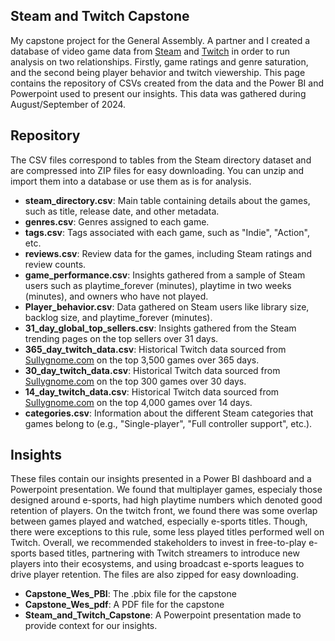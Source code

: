 ## Steam and Twitch Capstone
My capstone project for the General Assembly. A partner and I created a database of video game data from [Steam](https://store.steampowered.com/) and [Twitch](https://sullygnome.com/)
in order to run analysis on two relationships. Firstly, game ratings and genre saturation, and the second being player behavior and twitch viewership. This page contains the repository
of CSVs created from the data and the Power BI and Powerpoint used to present our insights. This data was gathered during August/September of 2024.

## Repository
The CSV files correspond to tables from the Steam directory dataset and are compressed into ZIP files for easy downloading. 
You can unzip and import them into a database or use them as is for analysis.

- **steam_directory.csv**: Main table containing details about the games, such as title, release date, and other metadata.
- **genres.csv**: Genres assigned to each game.
- **tags.csv**: Tags associated with each game, such as "Indie", "Action", etc.
- **reviews.csv**: Review data for the games, including Steam ratings and review counts.
- **game_performance.csv**: Insights gathered from a sample of Steam users such as playtime_forever (minutes), playtime in two weeks (minutes), and owners who have not played.
- **Player_behavior.csv**: Data gathered on Steam users like library size, backlog size, and playtime_forever (minutes).
- **31_day_global_top_sellers.csv**: Insights gathered from the Steam trending pages on the top sellers over 31 days. 
- **365_day_twitch_data.csv**: Historical Twitch data sourced from [Sullygnome.com](https://sullygnome.com/) on the top 3,500 games over 365 days.
- **30_day_twitch_data.csv**: Historical Twitch data sourced from [Sullygnome.com](https://sullygnome.com/) on the top 300 games over 30 days.
- **14_day_twitch_data.csv**: Historical Twitch data sourced from [Sullygnome.com](https://sullygnome.com/) on the top 4,000 games over 14 days.
- **categories.csv**: Information about the different Steam categories that games belong to (e.g., "Single-player", "Full controller support", etc.).

## Insights

These files contain our insights presented in a Power BI dashboard and a Powerpoint presentation. We found that multiplayer games, especialy those designed around e-sports, had high playtime numbers which denoted good retention of players. On the twitch front, we found there was some overlap between games played and watched, especially e-sports titles. Though, there were exceptions to this rule, some less played titles performed well on Twitch. Overall, we recommended stakeholders to invest in free-to-play e-sports based titles, partnering with Twitch streamers to introduce new players into their ecosystems, and using broadcast e-sports leagues to drive player retention. The files are also zipped 
for easy downloading. 

- **Capstone_Wes_PBI**: The .pbix file for the capstone
- **Capstone_Wes_pdf**: A PDF file for the capstone
- **Steam_and_Twitch_Capstone**: A Powerpoint presentation made to provide context for our insights.
